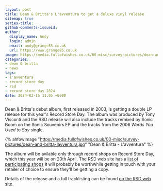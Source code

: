 ```yaml
---
layout: post
title: Dean & Britta's L'avventura to get a deluxe vinyl release
sitemap: true
series-title:
github-comments-issueid:
author:
  display_name: Andy
  login: admin
  email: andy@grange85.co.uk
  url: https://www.grange85.co.uk
image: https://media.fullofwishes.co.uk/00-misc/survey-pictures/dean-and-britta-lavventura.jpg
categories:
- dean & britta
- news
tags:
- l'avventura
- record store day
- rsd
- record store day 2024
date: 2024-02-16 11:05 +0000
---
```

Dean & Britta's debut album, first released in 2003, is getting a double LP release for this year's Record Store Day. The album was produced by Tony Visconti and the RSD release will also include the tracks remixed by Sonic Boom on the Sonic Souvenirs EP and the tracks from the 2006 _Words You Used to Say_ single.

{% ahfowimage "https://media.fullofwishes.co.uk/00-misc/survey-pictures/dean-and-britta-lavventura.jpg" "Dean & Britta - L'avventura" %}

The album will be avilable only through record shops on Record Store Day, which this year will be on 20th April. The RSD web site has a [list of participating shops](https://recordstoreday.com/Stores) it will probably be worthwhile getting in touch with your retailer of choice to ensure they'll be getting a copy.

Details of the release and a full tracklisting can be found [on the RSD web site](https://recordstoreday.com/SpecialRelease/16594).
